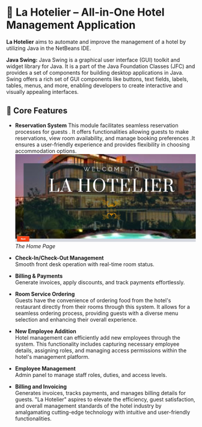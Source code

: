 # 🏨 La Hotelier – All-in-One Hotel Management Application

**La Hotelier** aims to automate and improve the management of a hotel by utilizing Java in the NetBeans IDE. 

**Java Swing:** Java Swing is a graphical user interface (GUI) toolkit and widget library for Java. It is a part of the Java Foundation Classes (JFC) and provides a set of components for building desktop applications in Java. Swing offers a rich set of GUI components like buttons, text fields, labels, tables, menus, and more, enabling developers to create interactive and visually appealing interfaces.


## 🔑 Core Features

- **Reservation System**
  This module facilitates seamless reservation processes for guests . It offers functionalities allowing guests to make reservations, view room availability, and manage booking preferences .It ensures a user-friendly experience and provides flexibility in choosing accommodation options.
  ![Home](images/1.JPG)
*The Home Page*

- **Check-In/Check-Out Management**  
  Smooth front desk operation with real-time room status.

- **Billing & Payments**  
  Generate invoices, apply discounts, and track payments effortlessly.

- **Room Service Ordering**  
  Guests have the convenience of ordering food from the hotel's restaurant directly from their rooms through this system. It allows for a seamless ordering process,   providing guests with a diverse menu selection and enhancing their overall experience.   

- **New Employee Addition**  
  Hotel management can efficiently add new employees through the system. This functionality includes capturing necessary employee details, assigning roles, and managing access permissions within the hotel's management platform.

- **Employee Management**  
  Admin panel to manage staff roles, duties, and access levels.

- **Billing and Invoicing**  
  Generates invoices, tracks payments, and manages billing details for guests. "La Hotelier" aspires to elevate the efficiency, guest satisfaction, and overall management standards of the hotel industry by amalgamating cutting-edge technology with intuitive and user-friendly functionalities.




